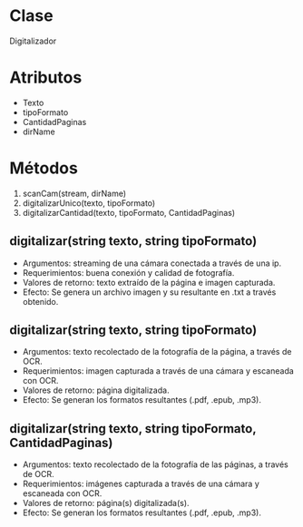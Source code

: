 # Clase

Digitalizador

# Atributos

- Texto
- tipoFormato
- CantidadPaginas
- dirName

# Métodos

1. scanCam(stream, dirName)
2. digitalizarUnico(texto, tipoFormato)
3. digitalizarCantidad(texto, tipoFormato, CantidadPaginas)

## digitalizar(string texto, string tipoFormato)

- Argumentos: streaming de una cámara conectada a través de una ip.
- Requerimientos: buena conexión y calidad de fotografía.
- Valores de retorno: texto extraído de la página e imagen capturada.
- Efecto: Se genera un archivo imagen y su resultante en .txt a través obtenido.

## digitalizar(string texto, string tipoFormato)

- Argumentos: texto recolectado de la fotografía de la página, a través de OCR.
- Requerimientos: imagen capturada a través de una cámara y escaneada con OCR.
- Valores de retorno: página digitalizada.
- Efecto: Se generan los formatos resultantes (.pdf, .epub, .mp3).

## digitalizar(string texto, string tipoFormato, CantidadPaginas)

- Argumentos: texto recolectado de la fotografía de las páginas, a través de OCR.
- Requerimientos: imágenes capturada a través de una cámara y escaneada con OCR.
- Valores de retorno: página(s) digitalizada(s).
- Efecto: Se generan los formatos resultantes (.pdf, .epub, .mp3).
